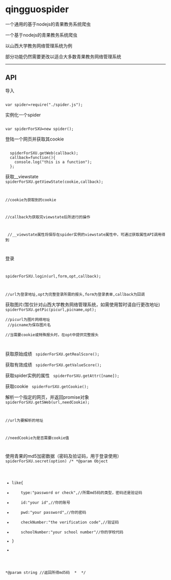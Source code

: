 # qingguospider

一个通用的基于nodejs的青果教务系统爬虫

一个基于nodejs的青果教务系统爬虫

以山西大学教务网络管理系统为例

部分功能仍然需要更改以适合大多数青果教务网络管理系统

-----------------------------------------------
## API


导入

<code>
var spider=require("./spider.js");
</code>



实例化一个spider

<code>
var spiderForSXU=new spider();
</code>


登陆一个网页并获取其cookie


<code>
  spiderForSXU.getWeb(callback);
  callback=function(){
    console.log("this is a function");
  };
</code>


获取__viewstate
<code>
  spiderForSXU.getViewState(cookie,callback);
  
  
  //cookie为获取到的cookie
  
  
  //callback为获取完viewstate后所进行的操作
  
  
  //__viewstate属性将保存在spider实例的viewstate属性中，可通过获取属性API调用得到
  
  
</code>


登录
<code>
  
  spiderForSXU.login(url,form,opt,callback);
  
  //url为登录地址,opt为完整登录所需的报头,form为登录表单,callback为回调
</code>


获取图片(暂仅针对山西大学教务网络管理系统，如需使用暂时请自行更改地址)
<code>
  spiderForSXU.getPic(picurl,picname,opt);
  <br>
  //picurl为图片网络地址
  <br>
  //picname为保存图片名
  <br>
  //当需要cookie或特殊报头时，在opt中提供完整报头
  
</code>


获取原始成绩
<code>
  spiderForSXU.getRealScore();
</code>


获取有效成绩
<code>
  spiderForSXU.getValueScore();
</code>

获取spider实例的属性
<code>
  spiderForSXU.getAttr([name]);
</code>


获取cookie
<code>
  spiderForSXU.getCookie();
</code>


解析一个指定的网页，并返回promise对象
<code>
  spiderForSXU.getSWeb(url,needCookie);
  
  //url为要解析的地址
  
  //needCookie为是否需要cookie值
  
</code>

使用青果的md5加密数据（密码及验证码，用于登录使用）
<code>
  spiderForSXU.secret(option)
  /*
  *@param Object 
  * like{
  *     type:"password or check",//所需md5码的类型，密码还是验证码
  *      id:"your id",//你的账号
  *      pwd:"your password",//你的密码
  *      checkNumber:"the verification code",//验证码
  *      schoolNumber:"your school number"//你的学校代码
  *  }
  *
  *@param string //返回所得md5码
  *
  */
</code>
